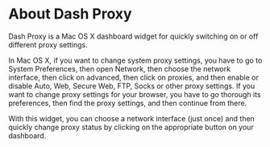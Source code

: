About Dash Proxy
================

Dash Proxy is a Mac OS X dashboard widget for quickly switching on or off different proxy settings.

In Mac OS X, if you want to change system proxy settings, you have to go to System Preferences, then open Network, then choose the network interface, then click on advanced, then click on proxies, and then enable or disable Auto, Web, Secure Web, FTP, Socks or other proxy settings. If you want to change proxy settings for your browser, you have to go thorough its preferences, then find the proxy settings, and then continue from there.

With this widget, you can choose a network interface (just once) and then quickly change proxy status by clicking on the appropriate button on your dashboard.
